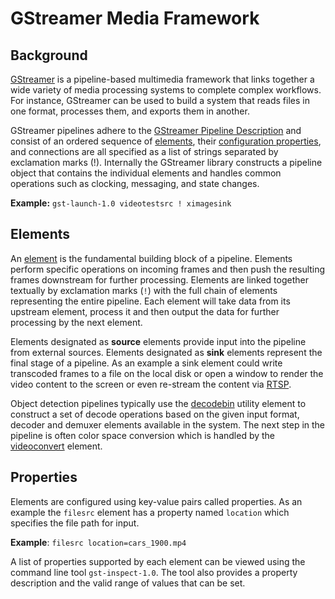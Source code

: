 # GStreamer Media Framework
## Background
[GStreamer](https://gstreamer.freedesktop.org/) is a pipeline-based multimedia framework that links together a wide variety of media processing systems to complete complex workflows.
For instance, GStreamer can be used to build a system that reads files in one format, processes them, and exports them in another.

GStreamer pipelines adhere to the [GStreamer Pipeline Description](https://gstreamer.freedesktop.org/documentation/tools/gst-launch.html?gi-language=c#pipeline-description) and
consist of an ordered sequence of [elements](#elements), their [configuration properties](#properties), and connections are all specified as a list of strings separated by exclamation
marks (!). Internally the GStreamer library constructs a pipeline object that contains the individual elements and handles common operations such as clocking, messaging, and state changes.

**Example:** `gst-launch-1.0 videotestsrc ! ximagesink`

## Elements
An [element](https://gstreamer.freedesktop.org/documentation/application-development/basics/elements.html?gi-language=c) is the fundamental building block of a pipeline. 
Elements perform specific operations on incoming frames and then push the resulting frames 
downstream for further processing. Elements are linked together textually by exclamation marks (`!`) with the full chain of elements 
representing the entire pipeline. Each element will take data from its upstream element, process it and then output the data for further processing by the next element.

Elements designated as **source** elements provide input into the pipeline from external sources. Elements designated as **sink** elements represent the final stage of a pipeline. 
As an example a sink element could write transcoded frames to a file on the local disk or open a window to render the video content to the screen or even re-stream the content 
via [RTSP](https://tools.ietf.org/html/rfc2326). 

Object detection pipelines typically use the [decodebin](https://gstreamer.freedesktop.org/documentation/playback/decodebin.html#decodebin) utility element 
to construct a set of decode operations based on the given input format, decoder and demuxer elements available in the system. 
The next step in the pipeline is often color space conversion which is handled by the 
[videoconvert](https://gstreamer.freedesktop.org/documentation/videoconvert/index.html?gi-language=c#videoconvert) element. 

## Properties
Elements are configured using key-value pairs called properties. As an example the `filesrc` element has a property named `location` which specifies the file path for input.

**Example**:
 `filesrc location=cars_1900.mp4`

A list of properties supported by each element can be viewed using the command line tool `gst-inspect-1.0`. The tool also provides a property description and 
the valid range of values that can be set.
